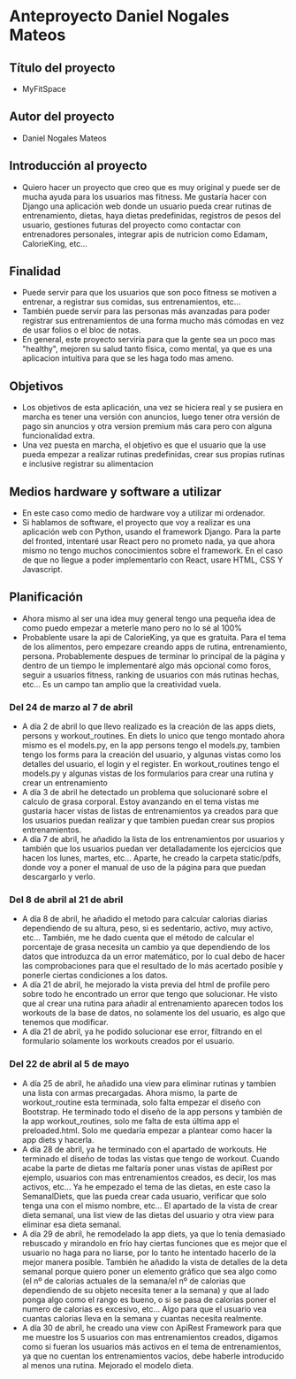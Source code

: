 # Anteproyecto Daniel Nogales Mateos
## Título del proyecto
- MyFitSpace

## Autor del proyecto
- Daniel Nogales Mateos

## Introducción al proyecto
- Quiero hacer un proyecto que creo que es muy original y puede ser de mucha ayuda para los usuarios mas fitness. Me gustaría hacer con Django una aplicación web donde un usuario pueda crear rutinas de entrenamiento, dietas, haya dietas predefinidas, registros de pesos del usuario, gestiones futuras del proyecto como contactar con entrenadores personales, integrar apis de nutricion como Edamam, CalorieKing, etc...

## Finalidad
- Puede servir para que los usuarios que son poco fitness se motiven a entrenar, a registrar sus comidas, sus entrenamientos, etc...
- También puede servir para las personas más avanzadas para poder registrar sus entrenamientos de una forma mucho más cómodas en vez de usar folios o el bloc de notas.
- En general, este proyecto serviría para que la gente sea un poco mas "healthy", mejoren su salud tanto física, como mental, ya que es una aplicacion intuitiva para que se les haga todo mas ameno.

## Objetivos 
- Los objetivos de esta aplicación, una vez se hiciera real y se pusiera en marcha es tener una versión con anuncios, luego tener otra versión de pago sin anuncios y otra version premium más cara pero con alguna funcionalidad extra.
- Una vez puesta en marcha, el objetivo es que el usuario que la use pueda empezar a realizar rutinas predefinidas, crear sus propias rutinas e inclusive registrar su alimentacion

## Medios hardware y software a utilizar
- En este caso como medio de hardware voy a utilizar mi ordenador.
- Si hablamos de software, el proyecto que voy a realizar es una aplicación web con Python, usando el framework Django. Para la parte del fronted, intentaré usar React pero no prometo nada, ya que ahora mismo no tengo muchos conocimientos sobre el framework. En el caso de que no llegue a poder implementarlo con React, usare HTML, CSS Y Javascript.

## Planificación 
- Ahora mismo al ser una idea muy general tengo una pequeña idea de como puedo empezar a meterle mano pero no lo sé al 100%
- Probablente usare la api de CalorieKing, ya que es gratuita. Para el tema de los alimentos, pero empezare creando apps de rutina, entrenamiento, persona. Probablemente despues de terminar lo principal de la página y dentro de un tiempo le implementaré algo más opcional como foros, seguir a usuarios fitness, ranking de usuarios con más rutinas hechas, etc... Es un campo tan amplio que la creatividad vuela.

### Del 24 de marzo al 7 de abril
- A día 2 de abril lo que llevo realizado es la creación de las apps diets, persons y workout_routines. En diets lo unico que tengo montado ahora mismo es el models.py, en la app persons tengo el models.py, tambien tengo los forms para la creación del usuario, y algunas vistas como los detalles del usuario, el login y el register. En workout_routines tengo el models.py y algunas vistas de los formularios para crear una rutina y crear un entrenamiento
- A día 3 de abril he detectado un problema que solucionaré sobre el calculo de grasa corporal. Estoy avanzando en el tema vistas me gustaria hacer vistas de listas de entrenamientos ya creados para que los usuarios puedan realizar y que tambien puedan crear sus propios entrenamientos.
- A día 7 de abril, he añadido la lista de los entrenamientos por usuarios y también que los usuarios puedan ver detalladamente los ejercicios que hacen los lunes, martes, etc... Aparte, he creado la carpeta static/pdfs, donde voy a poner el manual de uso de la página para que puedan descargarlo y verlo.

### Del 8 de abril al 21 de abril
- A día 8 de abril, he añadido el metodo para calcular calorias diarias dependiendo de su altura, peso, si es sedentario, activo, muy activo, etc... También, me he dado cuenta que el método de calcular el porcentaje de grasa necesita un cambio ya que dependiendo de los datos que introduzca da un error matemático, por lo cual debo de hacer las comprobaciones para que el resultado de lo más acertado posible y ponerle ciertas condiciones a los datos.
- A día 21 de abril, he mejorado la vista previa del html de profile pero sobre todo he encontrado un error que tengo que solucionar. He visto que al crear una rutina para añadir al entrenamiento aparecen todos los workouts de la base de datos, no solamente los del usuario, es algo que tenemos que modificar.
- A día 21 de abril, ya he podido solucionar ese error, filtrando en el formulario solamente los workouts creados por el usuario.

### Del 22 de abril al 5 de mayo
- A día 25 de abril, he añadido una view para eliminar rutinas y tambien una lista con armas precargadas. Ahora mismo, la parte de workout_routine esta terminada, solo falta empezar el diseño con Bootstrap. He terminado todo el diseño de la app persons y también de la app workout_routines, solo me falta de esta última app el preloaded.html. Solo me quedaría empezar a plantear como hacer la app diets y hacerla.
- A día 28 de abril, ya he terminado con el apartado de workouts. He terminado el diseño de todas las vistas que tengo de workout. Cuando acabe la parte de dietas me faltaría poner unas vistas de apiRest por ejemplo, usuarios con mas entrenamientos creados, es decir, los mas activos, etc... Ya he empezado el tema de las dietas, en este caso la SemanalDiets, que las pueda crear cada usuario, verificar que solo tenga una con el mismo nombre, etc... El apartado de la vista de crear dieta semanal, una list view de las dietas del usuario y otra view para eliminar esa dieta semanal.
- A día 29 de abril, he remodelado la app diets, ya que lo tenía demasiado rebuscado y mirandolo en frío hay ciertas funciones que es mejor que el usuario no haga para no liarse, por lo tanto he intentado hacerlo de la mejor manera posible. También he añadido la vista de detalles de la deta semanal porque quiero poner un elemento gráfico que sea algo como (el nº de calorias actuales de la semana/el nº de calorias que dependiendo de su objeto necesita tener a la semana) y que al lado ponga algo como el rango es bueno, o si se pasa de calorias poner el numero de calorias es excesivo, etc... Algo para que el usuario vea cuantas calorias lleva en la semana y cuantas necesita realmente.
- A día 30 de abril, he creado una view con ApiRest Framework para que me muestre los 5 usuarios con mas entrenamientos creados, digamos como si fueran los usuarios más activos en el tema de entrenamientos, ya que no cuentan los entrenamientos vacíos, debe haberle introducido al menos una rutina. Mejorado el modelo dieta.
